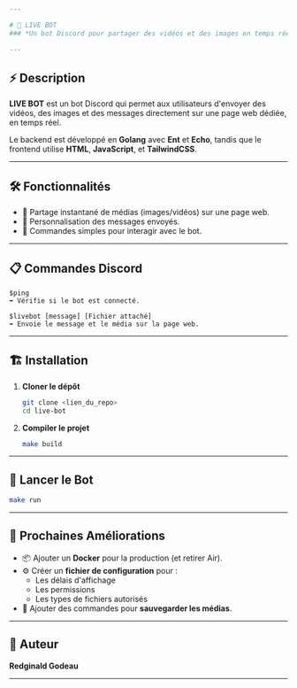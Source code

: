 ```yaml
---

# 📡 LIVE BOT
### *Un bot Discord pour partager des vidéos et des images en temps réel*

---
```


## ⚡ Description
**LIVE BOT** est un bot Discord qui permet aux utilisateurs d'envoyer des vidéos, des images et des messages directement sur une page web dédiée, en temps réel.

Le backend est développé en **Golang** avec **Ent** et **Echo**, tandis que le frontend utilise **HTML**, **JavaScript**, et **TailwindCSS**.

---

## 🛠️ Fonctionnalités
- 🔄 Partage instantané de médias (images/vidéos) sur une page web.
- 💬 Personnalisation des messages envoyés.
- 📡 Commandes simples pour interagir avec le bot.

---

## 📋 Commandes Discord
```
$ping
➡️ Vérifie si le bot est connecté.

$livebot [message] [Fichier attaché]
➡️ Envoie le message et le média sur la page web.
```  

---

## 🏗️ Installation

1. **Cloner le dépôt**
   ```bash
   git clone <lien_du_repo>
   cd live-bot
   ```

2. **Compiler le projet**
   ```bash
   make build
   ```  

---

## 🚀 Lancer le Bot
```bash
make run
```  

---

## 🧩 Prochaines Améliorations
- 📦 Ajouter un **Docker** pour la production (et retirer Air).
- ⚙️ Créer un **fichier de configuration** pour :
    - Les délais d'affichage
    - Les permissions
    - Les types de fichiers autorisés
- 💾 Ajouter des commandes pour **sauvegarder les médias**.

---

## 👤 Auteur
**Redginald Godeau**

---